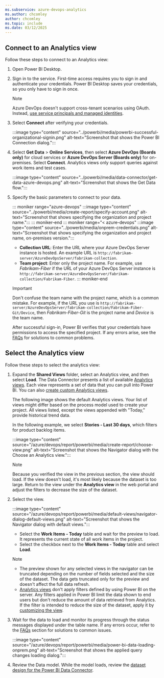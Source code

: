 ```yaml
---
ms.subservice: azure-devops-analytics
ms.author: chcomley
author: chcomley
ms.topic: include
ms.date: 03/12/2025
---
```


## Connect to an Analytics view

Follow these steps to connect to an Analytics view:

1. Open Power BI Desktop.
2. Sign in to the service. First-time access requires you to sign in and authenticate your credentials. Power BI Desktop saves your credentials, so you only have to sign in once.

   > [!NOTE]
   > Azure DevOps doesn't support cross-tenant scenarios using OAuth. Instead, [use service principals and managed identities](../../integrate/get-started/authentication/service-principal-managed-identity.md).

3. Select **Connect** after verifying your credentials.

   :::image type="content" source="../powerbi/media/powerbi-successful-organizational-signin.png" alt-text="Screenshot that shows the Power BI Connection dialog.":::

4. Select **Get Data** > **Online Services**, then select **Azure DevOps (Boards only)** for cloud services or **Azure DevOps Server (Boards only)** for on-premises. Select **Connect**. Analytics views only support queries against work items and test cases.

   :::image type="content" source="../powerbi/media/data-connector/get-data-azure-devops.png" alt-text="Screenshot that shows the Get Data flow.":::

5. Specify the basic parameters to connect to your data.

   ::: moniker range="azure-devops"
   :::image type="content" source="../powerbi/media/create-report/specify-account.png" alt-text="Screenshot that shows specifying the organization and project name.":::
   ::: moniker-end
   ::: moniker range="< azure-devops"
   :::image type="content" source="../powerbi/media/onprem-credentials.png" alt-text="Screenshot that shows specifying the organization and project name, on-premises version.":::

   - **Collection URL**: Enter the URL where your Azure DevOps Server instance is hosted. An example URL is `http://fabrikam-server/AzureDevOpsServer/fabrikam-collection`.
   - **Team project**: Enter only the project name. For example, use *Fabrikam-Fiber* if the URL of your Azure DevOps Server instance is `http://fabrikam-server/AzureDevOpsServer/fabrikam-collection/Fabrikam-Fiber`.
   ::: moniker-end

   > [!IMPORTANT]
   > Don't confuse the team name with the project name, which is a common mistake. For example, if the URL you use is `http://fabrikam-server/AzureDevOpsServer/fabrikam-collection/Fabrikam-Fiber-Git/Device`, then *Fabrikam-Fiber-Git* is the project name and *Device* is the team name.

   After successful sign-in, Power BI verifies that your credentials have permissions to access the specified project. If any errors arise, see the [FAQs](../powerbi/data-connector-connect.md#q-a) for solutions to common problems.

## Select the Analytics view

Follow these steps to select the analytics view:

1. Expand the **Shared Views** folder, select an Analytics view, and then select **Load**. The Data Connector presents a list of available [Analytics views](../powerbi/what-are-analytics-views.md). Each view represents a set of data that you can pull into Power BI. You can also [create custom Analytics views](../powerbi/analytics-views-create.md).

   The following image shows the default Analytics views. Your list of views might differ based on the process model used to create your project. All views listed, except the views appended with "Today," provide historical trend data.

   In the following example, we select **Stories - Last 30 days**, which filters for product backlog items.

   :::image type="content" source="/azure/devops/report/powerbi/media/create-report/choose-view.png" alt-text="Screenshot that shows the Navigator dialog with the Choose an Analytics view.":::

   > [!NOTE]
   > Because you verified the view in the previous section, the view should load. If the view doesn't load, it's most likely because the dataset is too large. Return to the view under the **Analytics view** in the web portal and adjust the filters to decrease the size of the dataset.

2. Select the view.

   :::image type="content" source="/azure/devops/report/powerbi/media/default-views/navigator-dialog-default-views.png" alt-text="Screenshot that shows the Navigator dialog with default views.":::

   - Select the **Work Items - Today** table and wait for the preview to load. It represents the current state of all work items in the project.
   - Select the checkbox next to the **Work Items - Today** table and select **Load**.

   > [!NOTE]
   > - The preview shown for any selected views in the navigator can be truncated depending on the number of fields selected and the size of the dataset. The data gets truncated only for the preview and doesn't affect the full data refresh.
   > - [Analytics views](../powerbi/what-are-analytics-views.md) don't apply filters defined by using Power BI on the server. Any filters applied in Power BI limit the data shown to end users but don't reduce the amount of data retrieved from Analytics. If the filter is intended to reduce the size of the dataset, apply it by [customizing the view](../powerbi/analytics-views-create.md).

3. Wait for the data to load and monitor its progress through the status messages displayed under the table name. If any errors occur, refer to the [FAQs](../powerbi/data-connector-connect.md#q-a) section for solutions to common issues.

   :::image type="content" source="/azure/devops/report/powerbi/media/power-bi-data-loading-onprem.png" alt-text="Screenshot that shows the applied query changes loading dialog.":::

4. Review the Data model. While the model loads, review the [dataset design for the Power BI Data Connector](../powerbi/data-connector-dataset.md).
